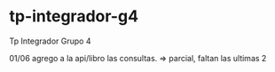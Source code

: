 # tp-integrador-g4
Tp Integrador Grupo 4

01/06 agrego a la api/libro las consultas. => parcial, faltan las ultimas 2


